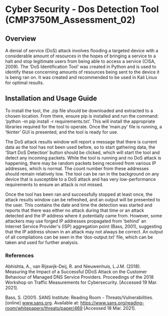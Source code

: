 
# Cyber Security - Dos Detection Tool (CMP3750M_Assessment_02)


## Overview
A denial of service (DoS) attack involves flooding a targeted device with a considerable amount of resources in the hopes of bringing a service to a halt and stop legitimate users from being able to access a service (CISA, 2009). The ‘DoS Identification Tool’ was created in Python and is used to identify these concerning amounts of resources being sent to the device it is being ran on. It was created and recommended to be used in Kali Linux for optimal results. 


## Installation and Usage Guide
To install the tool, the .zip file should be downloaded and extracted to a chosen location. From there, ensure pip is installed and run the command: ‘python -m pip install -r requirements.txt’. This will install the appropriate libraries required for the tool to operate. Once the ‘main.py’ file is running, a ‘tkinter’ GUI is presented, and the tool is ready for use.

The DoS attack results window will report a message that there is current data as the tool has not been used before, so to start gathering data, the ‘Start DoS Detection’ button should be clicked, which will start the tool and detect any incoming packets. While the tool is running and no DoS attack is happening, there may be random packets being received from various IP addresses, which is normal. The count number from these addresses should remain relatively low. The tool can be ran in the background on any device that is susceptible to a DoS attack and has very low-performance requirements to ensure an attack is not missed.

Once the tool has been ran and successfully stopped at least once, the attack results window can be refreshed, and an output will be presented to the user. This contains the date and time the detection was started and reports that there was either no attack during that time or an attack detected and the IP address where it potentially came from. However, some attackers may use forged IP addresses propagated from 'behind' an Internet Service Provider's (ISP) aggregation point (Bass, 2001), suggesting that the IP address shown in an attack may not always be correct. An output of all compilations can be seen in the ‘dos-output.txt’ file, which can be taken and used for further analysis.


### References
Abhishta, A., van Rijswijk-Deij, R. and Nieuwenhuis, L.J.M. (2018). Measuring the Impact of a Successful DDoS Attack on the Customer Behaviour of Managed DNS Service Providers. Proceedings of the 2018 Workshop on Traffic Measurements for Cybersecurity. [Accessed 19 Mar. 2021].

Bass, S. (2001). SANS Institute: Reading Room - Threats/Vulnerabilities. [online] www.sans.org. Available at: https://www.sans.org/reading-room/whitepapers/threats/paper/469 [Accessed 18 Mar. 2021].
